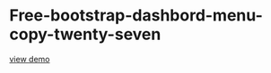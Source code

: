 # Free-bootstrap-dashbord-menu-copy-twenty-seven
<a href="http://webi4u.com/web/article/Free-bootstrap-dashbord-menu-copy-twenty-seven/">
  view demo
  </a>

